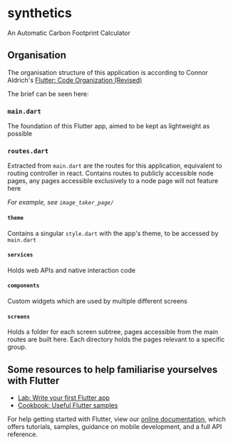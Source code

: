 # synthetics

An Automatic Carbon Footprint Calculator

## Organisation

The organisation structure of this application is according to Connor Aldrich's
[Flutter: Code Organization (Revised)](https://medium.com/flutter-community/flutter-code-organization-revised-b09ad5cef7f6)

The brief can be seen here:

### `main.dart`

The foundation of this Flutter app, aimed to be kept as lightweight as possible

### `routes.dart`

Extracted from `main.dart` are the routes for this application, equivalent to routing controller in
react. Contains routes to publicly accessible node pages, any pages accessible exclusively to a
node page will not feature here

*For example, see `image_taker_page/`*

#### `theme`

Contains a singular `style.dart` with the app's theme, to be accessed by `main.dart`

#### `services`

Holds web APIs and native interaction code

#### `components`

Custom widgets which are used by multiple different screens

#### `screens`

Holds a folder for each screen subtree, pages accessible from the main routes are built here. Each
directory holds the pages relevant to a specific group.

## Some resources to help familiarise yourselves with Flutter

- [Lab: Write your first Flutter app](https://flutter.dev/docs/get-started/codelab)
- [Cookbook: Useful Flutter samples](https://flutter.dev/docs/cookbook)

For help getting started with Flutter, view our
[online documentation](https://flutter.dev/docs), which offers tutorials,
samples, guidance on mobile development, and a full API reference.
